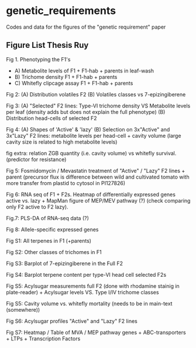 # genetic_requirements
Codes and data for the figures of the "genetic requirement" paper

## Figure List Thesis Ruy 

Fig 1. Phenotyping the F1's
* A) Metabolite levels of F1 + F1-hab + parents in leaf-wash
* B) Trichome density  F1 + F1-hab + parents
* C) Whitefly clipcage assay F1 + F1-hab + parents

Fig 2: (A) Distribution volatiles F2
       (B) Volatiles classes vs 7-epizingiberene

Fig 3: (A) "Selected" F2 lines: Type-VI trichome density VS Metabolite levels per leaf (density adds but does not explain the full phenotype)
       (B) Distribution head-cells of selected F2

Fig 4: (A) Shapes of 'Active' & 'lazy'
       (B) Selection on 3x"Active" and 3x"Lazy" F2 lines: metabolite levels per head-cell + cavity volume (large cavity size is related to high metabolite levels)

fig extra: relation ZGB quantity (i.e. cavity volume) vs whitefly survival. (predictor for resistance)

Fig 5: Fosmidomycin / Mevastatin treatment of "Active" / "Lazy" F2 lines + parent (precursor flux is difference between wild and cultivated tomato with more transfer from plastid to cytosol in PI127826)

Fig 6: RNA seq of F1 + F2s. Heatmap of differentially expressed genes active vs. lazy + MapMan figure of MEP/MEV pathway (?) (check comparing only F2 active to F2 lazy). 

Fig.7: PLS-DA of RNA-seq data (?)

Fig 8: Allele-specific expressed genes

Fig S1: All terpenes in F1 (+parents)

Fig S2: Other classes of trichomes in F1

Fig S3: Barplot of 7-epizingiberene in the Full F2

Fig S4: Barplot terpene content per type-VI head cell selected F2s

Fig S5: Acylsugar measurements full F2 (done with rhodamine stainig in plate-reader) + Acylsugar levels VS. Type I/IV trichome classes

Fig S5: Cavity volume vs. whitefly mortality (needs to be in main-text (somewhere))

Fig S6: Acylsugar profiles "Active" and "Lazy" F2 lines

Fig S7: Heatmap / Table of MVA / MEP pathway genes + ABC-transporters + LTPs + Transcription Factors

